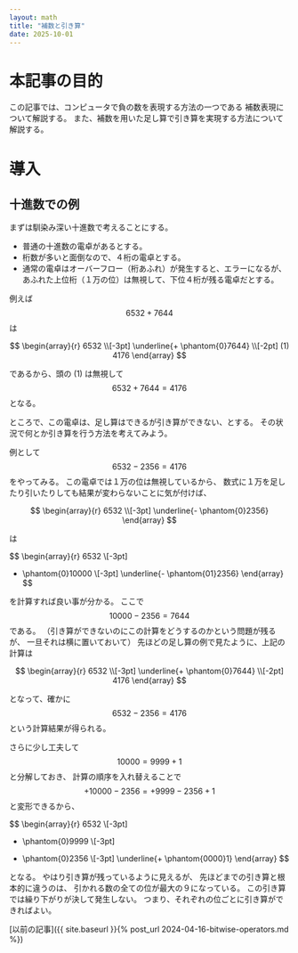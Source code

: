 ```yaml
---
layout: math
title: "補数と引き算"
date: 2025-10-01
---
```


#  本記事の目的

この記事では、コンピュータで負の数を表現する方法の一つである
補数表現について解説する。
また、補数を用いた足し算で引き算を実現する方法について解説する。

#  導入

##   十進数での例

まずは馴染み深い十進数で考えることにする。

- 普通の十進数の電卓があるとする。
- 桁数が多いと面倒なので、４桁の電卓とする。
- 通常の電卓はオーバーフロー（桁あふれ）が発生すると、エラーになるが、
  あふれた上位桁（１万の位）は無視して、下位４桁が残る電卓だとする。

例えば $$ 6532 + 7644 $$ は

$$
\begin{array}{r}
6532 \\[-3pt]
\underline{+ \phantom{0}7644} \\[-2pt]
(1) 4176
\end{array}
$$

であるから、頭の (1) は無視して $$ 6532 + 7644 = 4176 $$ となる。

ところで、この電卓は、足し算はできるが引き算ができない、とする。
その状況で何とか引き算を行う方法を考えてみよう。

例として $$ 6532 - 2356 = 4176 $$ をやってみる。
この電卓では１万の位は無視しているから、
数式に１万を足したり引いたりしても結果が変わらないことに気が付けば、

$$
\begin{array}{r}
6532 \\[-3pt]
\underline{- \phantom{0}2356}
\end{array}
$$

は

$$
\begin{array}{r}
6532 \\[-3pt]
+ \phantom{0}10000 \\[-3pt]
\underline{- \phantom{01}2356}
\end{array}
$$

を計算すれば良い事が分かる。
ここで $$ 10000 - 2356 = 7644 $$ である。
（引き算ができないのにこの計算をどうするのかという問題が残るが、
一旦それは横に置いておいて）
先ほどの足し算の例で見たように、上記の計算は

$$
\begin{array}{r}
6532 \\[-3pt]
\underline{+ \phantom{0}7644} \\[-2pt]
4176
\end{array}
$$

となって、確かに $$ 6532 - 2356 = 4176 $$ という計算結果が得られる。

さらに少し工夫して $$ 10000 = 9999 + 1 $$ と分解しておき、
計算の順序を入れ替えることで
$$+ 10000 - 2356 = + 9999 - 2356 + 1 $$ と変形できるから、


$$
\begin{array}{r}
6532 \\[-3pt]
+ \phantom{0}9999 \\[-3pt]
- \phantom{0}2356 \\[-3pt]
\underline{+ \phantom{0000}1}
\end{array}
$$

となる。
やはり引き算が残っているように見えるが、
先ほどまでの引き算と根本的に違うのは、
引かれる数の全ての位が最大の９になっている。
この引き算では繰り下がりが決して発生しない。
つまり、それぞれの位ごとに引き算ができればよい。

[以前の記事]({{ site.baseurl }}{% post_url 2024-04-16-bitwise-operators.md %})
